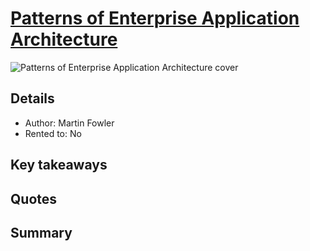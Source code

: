 # [Patterns of Enterprise Application Architecture]([link-to-book](https://www.amazon.com/Patterns-Enterprise-Application-Architecture-Martin/dp/0321127420))

![Patterns of Enterprise Application Architecture cover](https://m.media-amazon.com/images/I/61yNt+jcM0L._SL1500_.jpg "Patterns of Enterprise Application Architecture cover")

## Details
- Author: Martin Fowler
- Rented to: No

## Key takeaways

## Quotes

## Summary